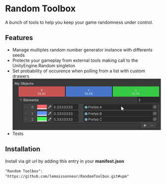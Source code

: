 # Random Toolbox
A bunch of tools to help you keep your game randomness under control.

## Features
- Manage multiples random number generator instance with differents seeds
- Protecte your gameplay from external tools making call to the UnityEngine.Random singleton
- Set probability of occurence when polling from a list with custom drawers
![probabilityDrawer](https://raw.githubusercontent.com/lemoissonneur/RandomToolbox/main/Documentation%7E/Probability.gif "probabilityDrawer")
- Tests

## Installation

Install via git url by adding this entry in your **manifest.json**

`"Random Toolbox": "https://github.com/lemoissonneur/RandomToolbox.git#upm"`








